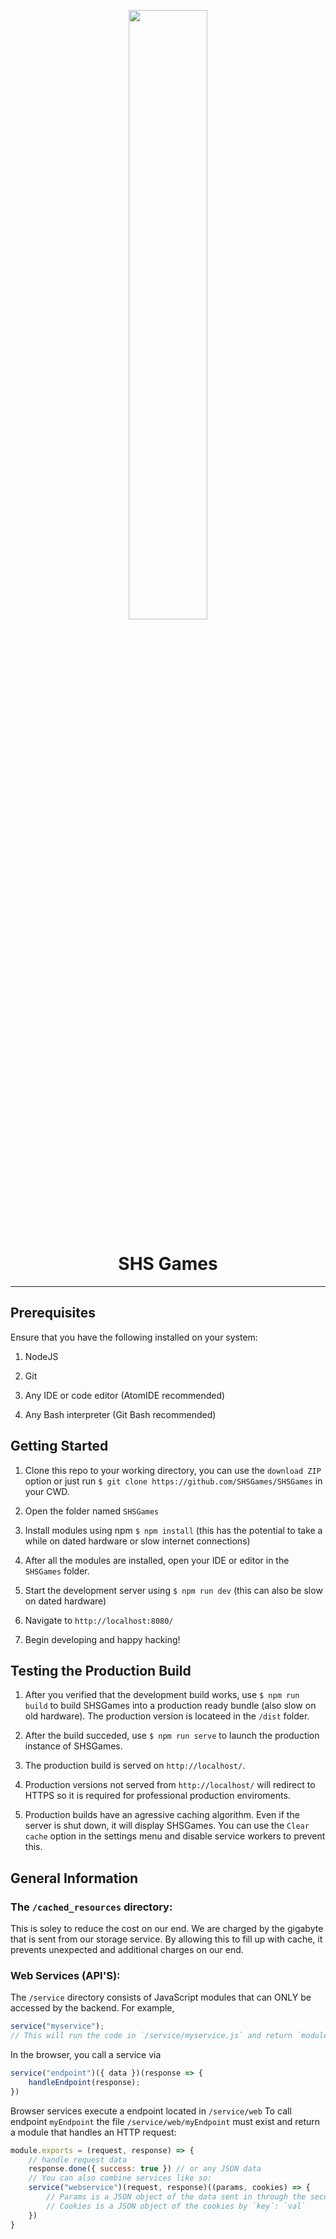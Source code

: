 <p align="center">
  <img src="https://shsgames.herokuapp.com/img/dev/banner.png?raw=true" width="50%">
</p>
<h1 align="center">SHS Games</h1>

---

## Prerequisites
Ensure that you have the following installed on your system:
1. NodeJS

2. Git

3. Any IDE or code editor (AtomIDE recommended)

4. Any Bash interpreter (Git Bash recommended)

## Getting Started
1. Clone this repo to your working directory, you can use the `download ZIP` option or just run `$ git clone https://github.com/SHSGames/SHSGames` in your CWD.

2. Open the folder named `SHSGames`

3. Install modules using npm `$ npm install` (this has the potential to take a while on dated hardware or slow internet connections)

4. After all the modules are installed, open your IDE or editor in the `SHSGames` folder.

5. Start the development server using `$ npm run dev` (this can also be slow on dated hardware)

6. Navigate to `http://localhost:8080/`

7. Begin developing and happy hacking!

## Testing the Production Build

1. After you verified that the development build works, use `$ npm run build` to build SHSGames into a production ready bundle (also slow on old hardware). The production version is locateed in the `/dist` folder.

2. After the build succeded, use `$ npm run serve` to launch the production instance of SHSGames.

3. The production build is served on `http://localhost/`.

4. Production versions not served from `http://localhost/` will redirect to HTTPS so it is required for professional production enviroments.

5. Production builds have an agressive caching algorithm. Even if the server is shut down, it will display SHSGames. You can use the `Clear cache` option in the settings menu and disable service workers to prevent this.

## General Information

### The `/cached_resources` directory:
This is soley to reduce the cost on our end. We are charged by the gigabyte that is sent from our storage service. By allowing this to fill up with cache, it prevents unexpected and additional charges on our end.

### Web Services (API'S):
The `/service` directory consists of JavaScript modules that can ONLY be accessed by the backend. For example,
```javascript
service("myservice");
// This will run the code in `/service/myservice.js` and return `module.exports`
```
In the browser, you call a service via
```javascript
service("endpoint")({ data })(response => {
	handleEndpoint(response);
})
```

Browser services execute a endpoint located in `/service/web`
To call endpoint `myEndpoint` the file `/service/web/myEndpoint` must exist and return a module that handles an HTTP request:
```javascript
module.exports = (request, response) => {
	// handle request data
	response.done({ success: true }) // or any JSON data
	// You can also combine services like so:
	service("webservice")(request, response)((params, cookies) => {
		// Params is a JSON object of the data sent in through the second function of `service` from the browser,
		// Cookies is a JSON object of the cookies by `key`: `val`
	})
}
```
